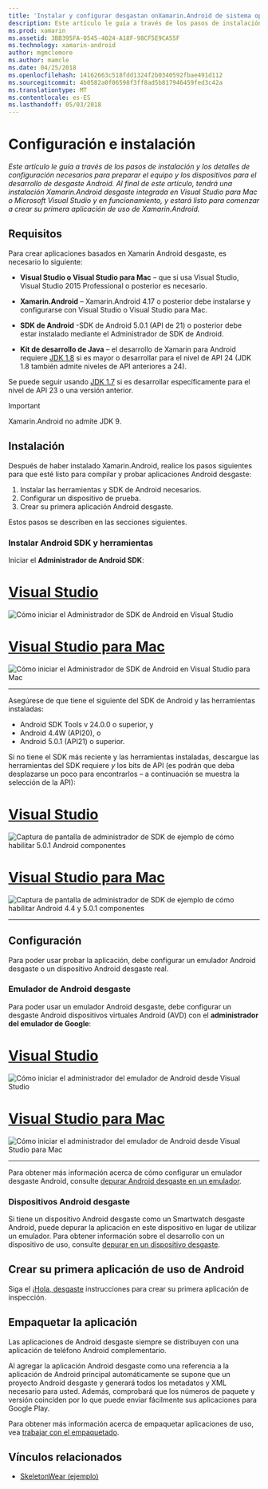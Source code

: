 ```yaml
---
title: 'Instalar y configurar desgastan onXamarin.Android de sistema operativo '
description: Este artículo le guía a través de los pasos de instalación y los detalles de configuración necesarios para preparar el equipo y los dispositivos para el desarrollo de desgaste Android. Al final de este artículo, tendrá una instalación Xamarin.Android desgaste integrada en Visual Studio para Mac o Microsoft Visual Studio y en funcionamiento, y estará listo para comenzar a crear su primera aplicación de uso de Xamarin.Android.
ms.prod: xamarin
ms.assetid: 3BB395FA-0545-4024-A18F-98CF5E9CA55F
ms.technology: xamarin-android
author: mgmclemore
ms.author: mamcle
ms.date: 04/25/2018
ms.openlocfilehash: 14162663c518fdd1324f2b0340592fbae491d112
ms.sourcegitcommit: 4b0582a0f06598f3ff8ad5b817946459fed3c42a
ms.translationtype: MT
ms.contentlocale: es-ES
ms.lasthandoff: 05/03/2018
---
```

# <a name="setup-and-installation"></a>Configuración e instalación

_Este artículo le guía a través de los pasos de instalación y los detalles de configuración necesarios para preparar el equipo y los dispositivos para el desarrollo de desgaste Android. Al final de este artículo, tendrá una instalación Xamarin.Android desgaste integrada en Visual Studio para Mac o Microsoft Visual Studio y en funcionamiento, y estará listo para comenzar a crear su primera aplicación de uso de Xamarin.Android._

## <a name="requirements"></a>Requisitos

Para crear aplicaciones basados en Xamarin Android desgaste, es necesario lo siguiente:

-   **Visual Studio o Visual Studio para Mac** &ndash; que si usa Visual Studio, Visual Studio 2015 Professional o posterior es necesario.

-   **Xamarin.Android** &ndash; Xamarin.Android 4.17 o posterior debe instalarse y configurarse con Visual Studio o Visual Studio para Mac.

-   **SDK de Android** -SDK de Android 5.0.1 (API de 21) o posterior debe estar instalado mediante el Administrador de SDK de Android.

-   **Kit de desarrollo de Java** &ndash; el desarrollo de Xamarin para Android requiere [JDK 1.8](http://www.oracle.com/technetwork/java/javase/downloads/jdk8-downloads-2133151.html) si es mayor o desarrollar para el nivel de API 24 (JDK 1.8 también admite niveles de API anteriores a 24).

Se puede seguir usando [JDK 1.7](http://www.oracle.com/technetwork/java/javase/downloads/jdk7-downloads-1880260.html) si es desarrollar específicamente para el nivel de API 23 o una versión anterior.

> [!IMPORTANT]
> Xamarin.Android no admite JDK 9.

## <a name="installation"></a>Instalación

Después de haber instalado Xamarin.Android, realice los pasos siguientes para que esté listo para compilar y probar aplicaciones Android desgaste: 

1.  Instalar las herramientas y SDK de Android necesarios.
2.  Configurar un dispositivo de prueba.
3.  Crear su primera aplicación Android desgaste.

Estos pasos se describen en las secciones siguientes.


### <a name="install-android-sdk-and-tools"></a>Instalar Android SDK y herramientas 

Iniciar el **Administrador de Android SDK**: 

# <a name="visual-studiotabvswin"></a>[Visual Studio](#tab/vswin)

![Cómo iniciar el Administrador de SDK de Android en Visual Studio](installation-images/vs/sdk-menu.png)

# <a name="visual-studio-for-mactabvsmac"></a>[Visual Studio para Mac](#tab/vsmac)

![Cómo iniciar el Administrador de SDK de Android en Visual Studio para Mac](installation-images/xs/sdk-menu.png)

-----


Asegúrese de que tiene el siguiente del SDK de Android y las herramientas instaladas:

* Android SDK Tools v 24.0.0 o superior, y
* Android 4.4W (API20), o
* Android 5.0.1 (API21) o superior.

Si no tiene el SDK más reciente y las herramientas instaladas, descargue las herramientas del SDK requiere *y* los bits de API (es podrán que deba desplazarse un poco para encontrarlos &ndash; a continuación se muestra la selección de la API): 

# <a name="visual-studiotabvswin"></a>[Visual Studio](#tab/vswin)

![Captura de pantalla de administrador de SDK de ejemplo de cómo habilitar 5.0.1 Android componentes](installation-images/vs/sdk-select.png)

# <a name="visual-studio-for-mactabvsmac"></a>[Visual Studio para Mac](#tab/vsmac)

![Captura de pantalla de administrador de SDK de ejemplo de cómo habilitar Android 4.4 y 5.0.1 componentes](installation-images/xs/sdk-select.png)

-----


## <a name="configuration"></a>Configuración

Para poder usar probar la aplicación, debe configurar un emulador Android desgaste o un dispositivo Android desgaste real. 


### <a name="android-wear-emulator"></a>Emulador de Android desgaste

Para poder usar un emulador Android desgaste, debe configurar un desgaste Android dispositivos virtuales Android (AVD) con el **administrador del emulador de Google**:

# <a name="visual-studiotabvswin"></a>[Visual Studio](#tab/vswin)

![Cómo iniciar el administrador del emulador de Android desde Visual Studio](installation-images/vs/emulator-menu.png)

# <a name="visual-studio-for-mactabvsmac"></a>[Visual Studio para Mac](#tab/vsmac)

![Cómo iniciar el administrador del emulador de Android desde Visual Studio para Mac](installation-images/xs/emulator-menu.png)

-----

Para obtener más información acerca de cómo configurar un emulador desgaste Android, consulte [depurar Android desgaste en un emulador](~/android/wear/deploy-test/debug-on-emulator.md).


### <a name="android-wear-device"></a>Dispositivos Android desgaste

Si tiene un dispositivo Android desgaste como un Smartwatch desgaste Android, puede depurar la aplicación en este dispositivo en lugar de utilizar un emulador. Para obtener información sobre el desarrollo con un dispositivo de uso, consulte [depurar en un dispositivo desgaste](~/android/wear/deploy-test/debug-on-device.md).


## <a name="create-your-first-android-wear-app"></a>Crear su primera aplicación de uso de Android

Siga el [¡Hola, desgaste](~/android/wear/get-started/hello-wear.md) instrucciones para crear su primera aplicación de inspección.


## <a name="packaging-your-app"></a>Empaquetar la aplicación

Las aplicaciones de Android desgaste siempre se distribuyen con una aplicación de teléfono Android complementario. 

Al agregar la aplicación Android desgaste como una referencia a la aplicación de Android principal automáticamente se supone que un proyecto Android desgaste y generará todos los metadatos y XML necesario para usted. Además, comprobará que los números de paquete y versión coinciden por lo que puede enviar fácilmente sus aplicaciones para Google Play. 

Para obtener más información acerca de empaquetar aplicaciones de uso, vea [trabajar con el empaquetado](~/android/wear/deploy-test/packaging.md).


## <a name="related-links"></a>Vínculos relacionados

- [SkeletonWear (ejemplo)](https://developer.xamarin.com/samples/SkeletonWear/)
